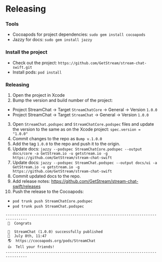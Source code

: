 # Releasing

### Tools
- Cocoapods for project dependencies: `sudo gem install cocoapods`
- Jazzy for docs: `sudo gem install jazzy`

### Install the project
- Check out the project: `https://github.com/GetStream/stream-chat-swift.git`
- Install pods: `pod install`

### Releasing
1. Open the project in Xcode
2. Bump the version and build number of the project:
  - Project StreamChat → Target `StreamChatCore` → General → Version `1.0.0`
  - Project StreamChat → Target `StreamChat` → General → Version `1.0.0`
3. Open `StreamChat.podspec` and `StreamChatCore.podspec` files and update the version to the same as on the Xcode project: `spec.version = "1.0.0"`
4. Commit changes to the repo as `Bump v.1.0.0`
5. Add the tag `1.0.0` to the repo and push it to the origin.
6. Update docs: `jazzy --podspec StreamChatCore.podspec --output docs/core -a GetStream.io -u getstream.io -g https://github.com/GetStream/stream-chat-swift`
7. Update docs: `jazzy --podspec StreamChat.podspec --output docs/ui -a GetStream.io -u getstream.io -g https://github.com/GetStream/stream-chat-swift`
8. Commit updated docs to the repo.
9. Add release notes: https://github.com/GetStream/stream-chat-swift/releases
10. Push the release to the Cocoapods: 
  - `pod trunk push StreamChatCore.podspec`
  - `pod trunk push StreamChat.podspec`

```
--------------------------------------------------------------------------------
 🎉  Congrats

 🚀  StreamChat (1.0.0) successfully published
 📅  July 8th, 11:47
 🌎  https://cocoapods.org/pods/StreamChat
 👍  Tell your friends!
--------------------------------------------------------------------------------
```
